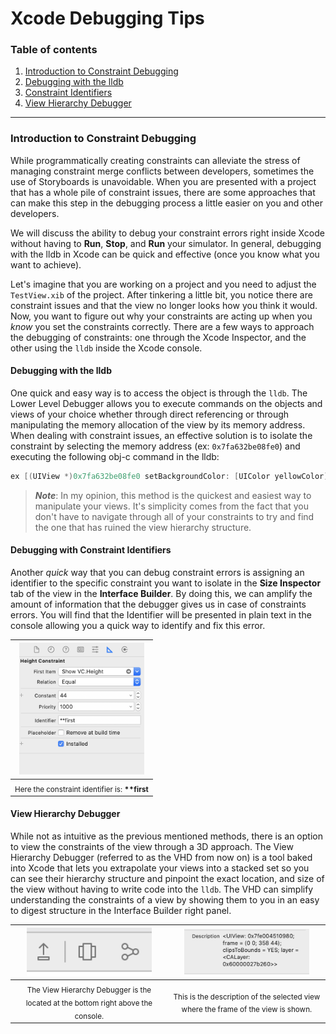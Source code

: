# Xcode Debugging Tips



### Table of contents

1. [Introduction to Constraint Debugging](#introduction)
2. [Debugging with the lldb](#lldb)
3. [Constraint Identifiers](#identifiers)
4. [View Hierarchy Debugger](#vhd)



------



### <a name="introduction">Introduction to Constraint Debugging</a>

While programmatically creating constraints can alleviate the stress of managing constraint merge conflicts between developers, sometimes the use of Storyboards is unavoidable. When you are presented with a project that has a whole pile of constraint issues, there are some approaches that can make this step in the debugging process a little easier on you and other developers.

We will discuss the ability to debug your constraint errors right inside Xcode without having to **Run**, **Stop**, and **Run** your simulator. In general, debugging with the lldb in Xcode can be quick and effective (once you know what you want to achieve).



Let's imagine that you are working on a project and you need to adjust the `TestView.xib` of the project. After tinkering a little bit, you notice there are constraint issues and that the view no longer looks how you think it would. Now, you want to figure out why your constraints are acting up when you *know* you set the constraints correctly. There are a few ways to approach the debugging of constraints: one through the Xcode Inspector, and the other using the `lldb` inside the Xcode console.



#### <a name="lldb">Debugging with the lldb</a>

One quick and easy way is to access the object is through the `lldb`. The Lower Level Debugger allows you to execute commands on the objects and views of your choice whether through direct referencing or through manipulating the memory allocation of the view by its memory address. When dealing with constraint issues, an effective solution is to isolate the constraint by selecting the memory address (ex: `0x7fa632be08fe0`) and executing the following obj-c command in the lldb:

``` objective-c
ex [(UIView *)0x7fa632be08fe0 setBackgroundColor: [UIColor yellowColor]]
```

> ***Note***: In my opinion, this method is the quickest and easiest way to manipulate your views. It's simplicity comes from the fact that you don't have to navigate through all of your constraints to try and find the one that has ruined the view hierarchy structure.



#### <a name="identifiers">Debugging with Constraint Identifiers</a>

Another *quick* way that you can debug constraint errors is assigning an identifier to the specific constraint you want to isolate in the **Size Inspector** tab of the view in the **Interface Builder**. By doing this, we can amplify the amount of information that the debugger gives us in case of constraints errors. You will find that the Identifier will be presented in plain text in the console allowing you a quick way to identify and fix this error.
  
| <img src="https://github.com/ymontotoCapco/GeneralDocs/blob/7a8ed4765681238ff2cd797c1ee80086f8baf5e8/Documentation/Debugging/images/InterfaceBuilder.png" width="200px" /> |
| :----------------------------------------------------------: |
| <sub>Here the constraint identifier is: **\*\*first**</sub>  |



#### <a name="vhd">View Hierarchy Debugger</a>

While not as intuitive as the previous mentioned methods, there is an option to view the constraints of the view through a 3D approach. The View Hierarchy Debugger (referred to as the VHD from now on) is a tool baked into Xcode that lets you extrapolate your views into a stacked set so you can see their hierarchy structure and pinpoint the exact location, and size of the view without having to write code into the `lldb`. The VHD can simplify understanding the constraints of a view by showing them to you in an easy to digest structure in the Interface Builder right panel.

| <img src="https://github.com/ymontotoCapco/GeneralDocs/blob/7a8ed4765681238ff2cd797c1ee80086f8baf5e8/Documentation/Debugging/images/VHD.png" width="200px" /> | <img src="https://github.com/ymontotoCapco/GeneralDocs/blob/7a8ed4765681238ff2cd797c1ee80086f8baf5e8/Documentation/Debugging/images/VHD_sidebar.png" width="200px" /> |
| :----------------------------------------------------------: | :----------------------------------------------------------: |
| <sub>The View Hierarchy Debugger is the located at the bottom right above the console.</sub> | <sub>This is the description of the selected view where the frame of the view is shown.</sub> |


